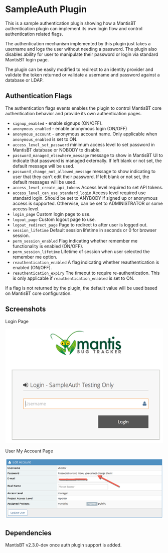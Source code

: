 # SampleAuth Plugin

This is a sample authentication plugin showing how a MantisBT authentication plugin can implement its own login flow and control authentication related flags.

The authentication mechanism implemented by this plugin just takes a username and logs the user without needing a password.  The plugin also disables ability for user to manipulate their password or login via standard MantisBT login page.

The plugin can be easily modified to redirect to an identity provider and validate the token returned or validate a username and password against a database or LDAP.

## Authentication Flags
The authentication flags events enables the plugin to control MantisBT core authentication behavior and provide its own authentication pages.

- `signup_enabled` - enable signups (ON/OFF).
- `anonymous_enabled` - enable anonymous login (ON/OFF)
- `anonymous_account` - anonymous account name. Only applicable when `anonymous_enabled` is set to ON.
- `access_level_set_password` minimum access level to set password in MantisBT database or NOBODY to disable.
- `password_managed_elsewhere_message` message to show in MantisBT UI to indicate that password is managed externally.  If left blank or not set, the default message will be used.
- `password_change_not_allowed_message` message to show indicating to user that they can’t edit their password.  If left blank or not set, the default messages will be used.
- `access_level_create_api_tokens` Access level required to set API tokens.
- `access_level_can_use_standard_login` Access level required use standard login.  Should be set to ANYBODY if signed up or anonymous access is supported.  Otherwise, can be set to ADMINISTRATOR or some access level.
- `login_page` Custom login page to use.
- `logout_page` Custom logout page to use.
- `logout_redirect_page` Page to redirect to after user is logged out.
- `session_lifetime` Default session lifetime in seconds or 0 for browser session.
- `perm_session_enabled` Flag indicating whether remember me functionality is enabled (ON/OFF).
- `perm_session_lifetime` Lifetime of session when user selected the remember me option.
- `reauthentication_enabled` A flag indicating whether reauthentication is enabled (ON/OFF).
- `reauthentication_expiry` The timeout to require re-authentication.  This is only applicable if `reauthentication_enabled` is set to ON.

If a flag is not returned by the plugin, the default value will be used based on MantisBT core configuration.

## Screenshots

Login Page

![Login Page](doc/sample_auth_login_page.png "Login Page")

User My Account Page

![Profile Page](doc/sample_auth_no_password_change.png "Profile Page")

## Dependencies
MantisBT v2.3.0-dev once auth plugin support is added.
